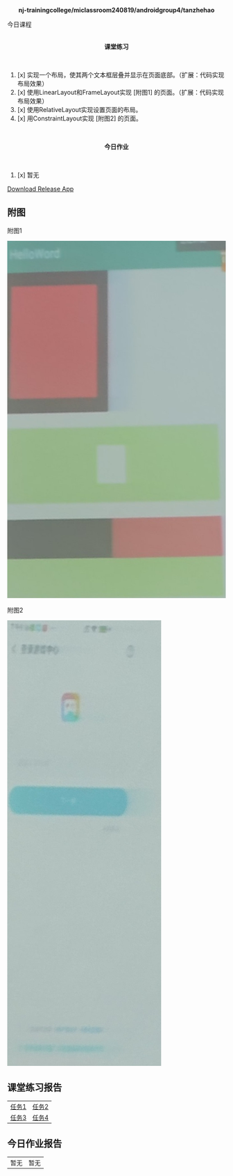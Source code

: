 <div>
    <p align="center">
        <strong>nj-trainingcollege/miclassroom240819/androidgroup4/tanzhehao</strong>
        <br>
    </p>
    今日课程
    <br><br>
    <p align="center"><strong>课堂练习</strong></p>
    <br>
</div>

1. [x] 实现一个布局，使其两个文本框层叠并显示在页面底部。（扩展：代码实现布局效果）
2. [x] 使用LinearLayout和FrameLayout实现 [附图1] 的页面。（扩展：代码实现布局效果）
3. [x] 使用RelativeLayout实现设置页面的布局。
4. [x] 用ConstraintLayout实现 [附图2] 的页面。


<div>
    <br>
    <p align="center"><strong>今日作业</strong></p>
    <br>
</div>

1. [x] 暂无

<div>
    <a href="https://partner-gitlab.mioffice.cn/nj-trainingcollege/miclassroom240819/androidgroup4/tanzhehao/homework/-/raw/main/day4/app/release/app-release.apk?inline=false">Download Release App</a>
    <br>
</div>

## 附图

附图1

![附图1](vx_images/B88D7FBAA3E1D20A7C706F16DEF74819.jpg)

附图2

![附图2](vx_images/543C657DE034202BF844E83A8420925B.jpg)

## 课堂练习报告

|                         |                         |
| ----------------------- | ----------------------- |
| [任务1](Day5-Train1.md) | [任务2](Day5-Train2.md) |
| [任务3](Day5-Train3.md) | [任务4](Day5-Train4.md) |

## 今日作业报告

|      |      |
| ---- | ---- |
| 暂无 | 暂无 |
